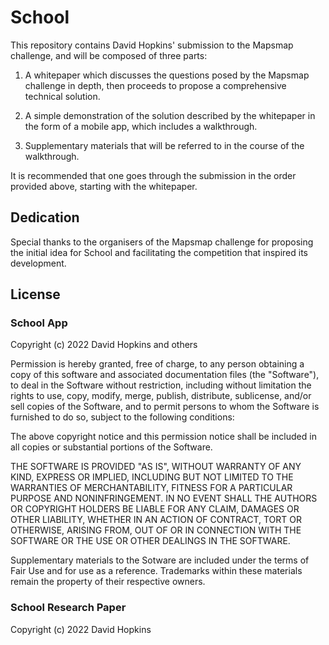 # School

This repository contains David Hopkins' submission to the Mapsmap challenge, and will be composed of three parts:

1. A whitepaper which discusses the questions posed by the Mapsmap challenge in depth, then proceeds to propose a comprehensive technical solution.

2. A simple demonstration of the solution described by the whitepaper in the form of a mobile app, which includes a walkthrough.

3. Supplementary materials that will be referred to in the course of the walkthrough.

It is recommended that one goes through the submission in the order provided above, starting with the whitepaper.

## Dedication

Special thanks to the organisers of the Mapsmap challenge for proposing the initial idea for School and facilitating the competition that inspired its development.

## License

### School App

Copyright (c) 2022 David Hopkins and others

Permission is hereby granted, free of charge, to any person obtaining
a copy of this software and associated documentation files (the
"Software"), to deal in the Software without restriction, including
without limitation the rights to use, copy, modify, merge, publish,
distribute, sublicense, and/or sell copies of the Software, and to
permit persons to whom the Software is furnished to do so, subject to
the following conditions:

The above copyright notice and this permission notice shall be
included in all copies or substantial portions of the Software.

THE SOFTWARE IS PROVIDED "AS IS", WITHOUT WARRANTY OF ANY KIND,
EXPRESS OR IMPLIED, INCLUDING BUT NOT LIMITED TO THE WARRANTIES OF
MERCHANTABILITY, FITNESS FOR A PARTICULAR PURPOSE AND
NONINFRINGEMENT. IN NO EVENT SHALL THE AUTHORS OR COPYRIGHT HOLDERS BE
LIABLE FOR ANY CLAIM, DAMAGES OR OTHER LIABILITY, WHETHER IN AN ACTION
OF CONTRACT, TORT OR OTHERWISE, ARISING FROM, OUT OF OR IN CONNECTION
WITH THE SOFTWARE OR THE USE OR OTHER DEALINGS IN THE SOFTWARE.

Supplementary materials to the Sotware are included under the terms of
Fair Use and for use as a reference. Trademarks within these materials
remain the property of their respective owners.

### School Research Paper

Copyright (c) 2022 David Hopkins
